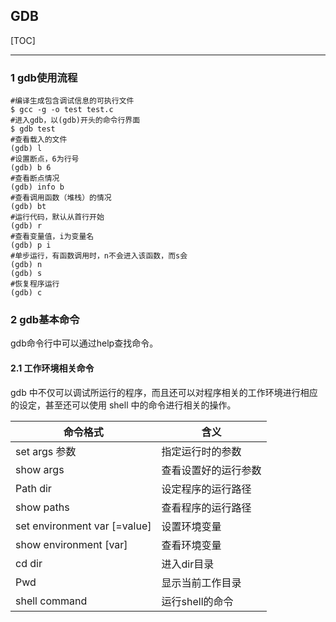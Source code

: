 ## GDB

[TOC]

------

### 1 gdb使用流程

```shell
#编译生成包含调试信息的可执行文件
$ gcc -g -o test test.c
#进入gdb，以(gdb)开头的命令行界面
$ gdb test
#查看载入的文件
(gdb) l
#设置断点，6为行号
(gdb) b 6
#查看断点情况
(gdb) info b
#查看调用函数（堆栈）的情况
(gdb) bt
#运行代码，默认从首行开始
(gdb) r
#查看变量值，i为变量名
(gdb) p i
#单步运行，有函数调用时，n不会进入该函数，而s会
(gdb) n
(gdb) s
#恢复程序运行
(gdb) c
```

### 2 gdb基本命令

gdb命令行中可以通过help查找命令。

#### 2.1 工作环境相关命令

gdb 中不仅可以调试所运行的程序，而且还可以对程序相关的工作环境进行相应的设定，甚至还可以使用 shell 中的命令进行相关的操作。

| 命令格式                     | 含义                 |
| ---------------------------- | -------------------- |
| set args 参数                | 指定运行时的参数     |
| show args                    | 查看设置好的运行参数 |
| Path dir                     | 设定程序的运行路径   |
| show paths                   | 查看程序的运行路径   |
| set environment var [=value] | 设置环境变量         |
| show environment [var]       | 查看环境变量         |
| cd dir                       | 进入dir目录          |
| Pwd                          | 显示当前工作目录     |
| shell command                | 运行shell的命令      |

